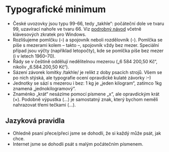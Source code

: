 # Typografické minimum

* České uvozovky jsou typu 99-66, tedy „takhle“: počáteční dole ve tvaru 99, uzavírací nahoře ve tvaru 66. Viz [podrobný návod](http://www.zoul.cz/uvozovky/) včetně klávesových zkratek pro Windows.
* Rozlišujeme pomlčku (–) a spojovník neboli rozdělovník (-). Pomlčka se píše s mezerami kolem – takto –, spojovník vždy bez mezer. Speciální případ jsou výčty (například letopočty), kde se pomlčka píše bez mezer (i v letech 1960–70).
* Řády se v češtině oddělují nedělitelnou mezerou („6 584 200,50 Kč“, nikoliv „6.584.200,50 Kč“).
* Sázení závorek lomítky /takhle/ je relikt z doby psacích strojů. Všem se po nich stýská, ale typografie ocení opravdické kulaté závorky :–)
* Jednotky se sází s mezerou i bez: 1 kg je „jeden kilogram“, zatímco 1kg znamená „jednokilogramový“.
* Znaménko „krát“ nesázíme pomocí písmene „x“, ale opravdickým krát (×). Podobně výpustka (…) je samostatný znak, který bychom neměli nahrazovat třemi tečkami (...).

## Jazyková pravidla

* Ohledně psaní přece/přeci jsme se dohodli, že si každý může psát, jak chce.
* Internet jsme se dohodli psát s malým počátečním písmenem.